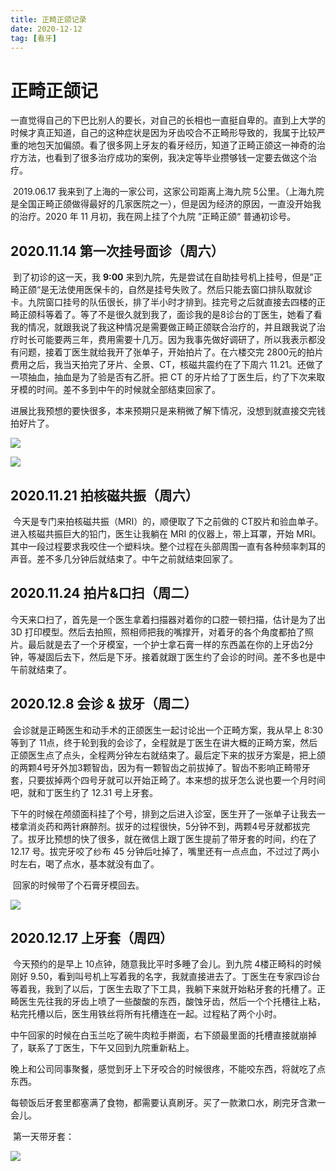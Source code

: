 ```yaml
---
title: 正畸正颌记录
date: 2020-12-12
tag: [看牙]
---
```


# 正畸正颌记

​        一直觉得自己的下巴比别人的要长，对自己的长相也一直挺自卑的。直到上大学的时候才真正知道，自己的这种症状是因为牙齿咬合不正畸形导致的，我属于比较严重的地包天加偏颌。看了很多网上牙友的看牙经历，知道了正畸正颌这一神奇的治疗方法，也看到了很多治疗成功的案例，我决定等毕业攒够钱一定要去做这个治疗。

​        2019.06.17 我来到了上海的一家公司，这家公司距离上海九院 5公里。（上海九院是全国正畸正颌做得最好的几家医院之一），但是因为经济的原因，一直没开始我的治疗。2020 年 11 月初，我在网上挂了个九院 ”正畸正颌“ 普通初诊号。

## 2020.11.14 第一次挂号面诊（周六）

​        到了初诊的这一天，我 **9:00** 来到九院，先是尝试在自助挂号机上挂号，但是”正畸正颌“是无法使用医保卡的，自然是挂号失败了。然后只能去窗口排队取就诊卡。九院窗口挂号的队伍很长，排了半小时才排到。挂完号之后就直接去四楼的正畸正颌科等着了。等了不是很久就到我了，面诊我的是8诊台的丁医生，她看了看我的情况，就跟我说了我这种情况是需要做正畸正颌联合治疗的，并且跟我说了治疗时长可能要两三年，费用需要十几万。因为我事先做好调研了，所以我表示都没有问题，接着丁医生就给我开了张单子，开始拍片了。在六楼交完 2800元的拍片费用之后，我当天拍完了牙片、全景、CT，核磁共震约在了下周六 11.21。还做了一项抽血，抽血是为了验是否有乙肝。把 CT 的牙片给了丁医生后，约了下次来取牙模的时间。差不多到中午的时候就全部结束回家了。

​      进展比我预想的要快很多，本来预期只是来稍微了解下情况，没想到就直接交完钱拍好片了。

![](https://images.pandaomeng.com/shanghai-9-hosipital-20201212153804.png)



![](https://images.pandaomeng.com/tooth-shooting-20201212153844.png)

## 2020.11.21 拍核磁共振（周六）

​        今天是专门来拍核磁共振（MRI）的，顺便取了下之前做的 CT胶片和验血单子。进入核磁共振巨大的铅门，医生让我躺在 MRI 的仪器上，带上耳罩，开始 MRI。其中一段过程要求我咬住一个塑料块。整个过程在头部周围一直有各种频率刺耳的声音。差不多几分钟后就结束了。中午之前就结束回家了。

## 2020.11.24 拍片&口扫（周二）

今天来口扫了，首先是一个医生拿着扫描器对着你的口腔一顿扫描，估计是为了出 3D 打印模型。然后去拍照，照相师把我的嘴撑开，对着牙的各个角度都拍了照片。最后就是去了一个牙模室，一个护士拿石膏一样的东西盖在你的上牙齿2分钟，等凝固后去下，然后是下牙。接着就跟丁医生约了会诊的时间。差不多也是中午前就结束了。

## 2020.12.8 会诊 & 拔牙（周二）

​        会诊就是正畸医生和动手术的正颌医生一起讨论出一个正畸方案，我从早上 8:30 等到了 11点，终于轮到我的会诊了，全程就是丁医生在讲大概的正畸方案，然后正颌医生点了点头，全程两分钟左右就结束了。最后定下来的拔牙方案是，把上颌的两颗4号牙外加3颗智齿，因为有一颗智齿之前拔掉了。智齿不影响正畸带牙套，只要拔掉两个四号牙就可以开始正畸了。本来想的拔牙怎么说也要一个月时间吧，就和丁医生约了 12.31 号上牙套。

​        下午的时候在颅颌面科挂了个号，排到之后进入诊室，医生开了一张单子让我去一楼拿消炎药和两针麻醉剂。拔牙的过程很快，5分钟不到，两颗4号牙就都拔完了。拔牙比预想的快了很多，就在微信上跟丁医生提前了带牙套的时间，约在了 12.17 号。拔完牙咬了纱布 45 分钟后吐掉了，嘴里还有一点点血，不过过了两小时左右，喝了点水，基本就没有血了。

​		回家的时候带了个石膏牙模回去。

![](https://images.pandaomeng.com/20201212153124-dental.png)

## 2020.12.17 上牙套（周四）

​    今天预约的是早上 10点钟，随意我比平时多睡了会儿。到九院 4楼正畸科的时候刚好 9.50，看到叫号机上写着我的名字，我就直接进去了。丁医生在专家四诊台等着我，我到了以后，丁医生去取了下工具，我躺下来就开始粘牙套的托槽了。正畸医生先往我的牙齿上喷了一些酸酸的东西，酸蚀牙齿，然后一个个托槽往上粘，粘完托槽以后，医生用铁丝将所有托槽连在一起。过程粘了两个小时。

​        中午回家的时候在白玉兰吃了碗牛肉粒手擀面，右下颌最里面的托槽直接就崩掉了，联系了丁医生，下午又回到九院重新粘上。

​       晚上和公司同事聚餐，感觉到牙上下牙咬合的时候很疼，不能咬东西，将就吃了点东西。

​       每顿饭后牙套里都塞满了食物，都需要认真刷牙。买了一款漱口水，刷完牙含漱一会儿。

​		第一天带牙套：

![](https://images.pandaomeng.com/%E7%89%99%E5%A5%97-20201218200021.png)

